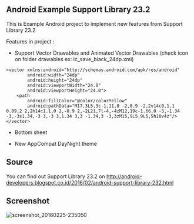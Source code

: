 ## Android Example Support Library 23.2

This is Example Android project to implement new features from Support Library 23.2

Features in project :
- Support Vector Drawables and Animated Vector Drawables (check icon on folder drawables ex: ic_save_black_24dp.xml)

```
<vector xmlns:android="http://schemas.android.com/apk/res/android"
        android:width="24dp"
        android:height="24dp"
        android:viewportWidth="24.0"
        android:viewportHeight="24.0">
    <path
        android:fillColor="@color/colorYellow"
        android:pathData="M17,3L5,3c-1.11,0 -2,0.9 -2,2v14c0,1.1 0.89,2 2,2h14c1.1,0 2,-0.9 2,-2L21,7l-4,-4zM12,19c-1.66,0 -3,-1.34 -3,-3s1.34,-3 3,-3 3,1.34 3,3 -1.34,3 -3,3zM15,9L5,9L5,5h10v4z"/>
</vector>

```

- Bottom sheet

- New AppCompat DayNight theme

## Source

You can find out Support Library 23.2 on http://android-developers.blogspot.co.id/2016/02/android-support-library-232.html

## Screenshot

![screenshot_20160225-235050](https://cloud.githubusercontent.com/assets/729627/13327043/d477ce16-dc1a-11e5-8f5d-ef13d11476e0.png)
